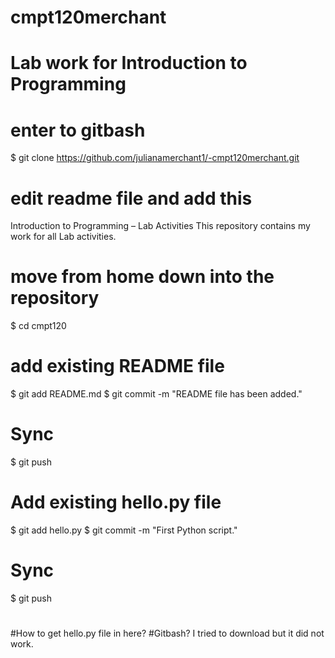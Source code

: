 # cmpt120merchant
# Lab work for Introduction to Programming

# enter to gitbash
$ git clone https://github.com/julianamerchant1/-cmpt120merchant.git

# edit readme file and add this
Introduction to Programming – Lab Activities
This repository contains my work for all Lab activities.

# move from home down into the repository
$ cd cmpt120<merchant>
  
  # add existing README file
$ git add README.md
$ git commit -m "README file has been added."

# Sync
$ git push

# Add existing hello.py file
$ git add hello.py
$ git commit -m "First Python script."

# Sync
$ git push

#

#How to get hello.py file in here?
#Gitbash? I tried to download but it did not work.
